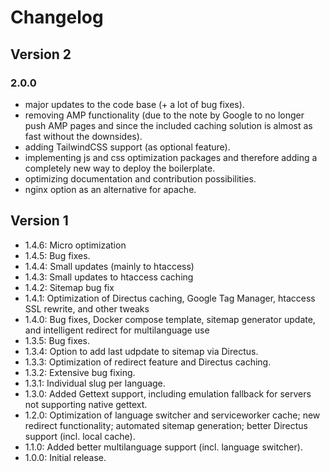 # Changelog

## Version 2
### 2.0.0
- major updates to the code base (+ a lot of bug fixes).
- removing AMP functionality (due to the note by Google to no longer push AMP pages and since the included caching solution is almost as fast without the downsides).
- adding TailwindCSS support (as optional feature).
- implementing js and css optimization packages and therefore adding a completely new way to deploy the boilerplate.
- optimizing documentation and contribution possibilities.
- nginx option as an alternative for apache.

## Version 1
- 1.4.6: Micro optimization
- 1.4.5: Bug fixes.
- 1.4.4: Small updates (mainly to htaccess)
- 1.4.3: Small updates to htaccess caching
- 1.4.2: Sitemap bug fix
- 1.4.1: Optimization of Directus caching, Google Tag Manager, htaccess SSL rewrite, and other tweaks
- 1.4.0: Bug fixes, Docker compose template, sitemap generator update, and intelligent redirect for multilanguage use
- 1.3.5: Bug fixes.
- 1.3.4: Option to add last udpdate to sitemap via Directus.
- 1.3.3: Optimization of redirect feature and Directus caching.
- 1.3.2: Extensive bug fixing.
- 1.3.1: Individual slug per language.
- 1.3.0: Added Gettext support, including emulation fallback for servers not supporting native gettext.
- 1.2.0: Optimization of language switcher and serviceworker cache; new redirect functionality; automated sitemap generation; better Directus support (incl. local cache).
- 1.1.0: Added better multilanguage support (incl. language switcher).
- 1.0.0: Initial release.
